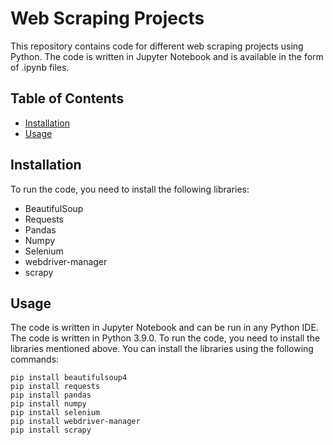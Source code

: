 # Web Scraping Projects

This repository contains code for different web scraping projects using Python. The code is written in Jupyter Notebook and is available in the form of .ipynb files.

## Table of Contents
- [Installation](#installation)
- [Usage](#usage)

## Installation
To run the code, you need to install the following libraries:
- BeautifulSoup
- Requests
- Pandas
- Numpy
- Selenium
- webdriver-manager
- scrapy

## Usage
The code is written in Jupyter Notebook and can be run in any Python IDE. The code is written in Python 3.9.0. To run the code, you need to install the libraries mentioned above. You can install the libraries using the following commands:
```
pip install beautifulsoup4
pip install requests
pip install pandas
pip install numpy
pip install selenium
pip install webdriver-manager
pip install scrapy
```
